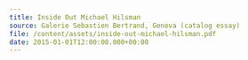 ```yaml
---
title: Inside Out Michael Hilsman
source: Galerie Sebastien Bertrand, Geneva (catalog essay)
file: /content/assets/inside-out-michael-hilsman.pdf
date: 2015-01-01T12:00:00.000+00:00
---
```

